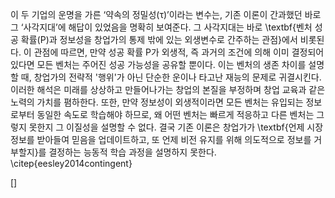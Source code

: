 
이 두 기업의 운명을 가른 ‘약속의 정밀성(τ)’이라는 변수는, 기존 이론이 간과했던 바로 그 ‘사각지대’에 해답이 있었음을 명확히 보여준다. 그 사각지대는 바로 \textbf{벤처 성공 확률(P)과 정보성을 창업가의 통제 밖에 있는 외생변수로 간주하는 관점}에서 비롯된다. 이 관점에 따르면, 만약 성공 확률 P가 외생적, 즉 과거의 조건에 의해 이미 결정되어 있다면 모든 벤처는 주어진 성공 가능성을 공유할 뿐이다. 이는 벤처의 생존 차이를 설명할 때, 창업가의 전략적 '행위'가 아닌 단순한 운이나 타고난 재능의 문제로 귀결시킨다. 이러한 해석은 미래를 상상하고 만들어나가는 창업의 본질을 부정하며 창업 교육과 같은 노력의 가치를 폄하한다. 또한, 만약 정보성이 외생적이라면 모든 벤처는 유입되는 정보로부터 동일한 속도로 학습해야 하므로, 왜 어떤 벤처는 빠르게 적응하고 다른 벤처는 그렇지 못한지 그 이질성을 설명할 수 없다. 결국 기존 이론은 창업가가 \textbf{언제 시장 정보를 받아들여 믿음을 업데이트하고, 또 언제 비전 유지를 위해 의도적으로 정보를 거부할지}를 결정하는 능동적 학습 과정을 설명하지 못한다. \citep{eesley2014contingent}

[]